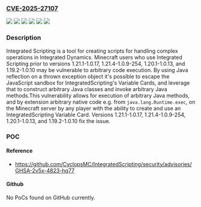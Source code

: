 ### [CVE-2025-27107](https://cve.mitre.org/cgi-bin/cvename.cgi?name=CVE-2025-27107)
![](https://img.shields.io/static/v1?label=Product&message=IntegratedScripting&color=blue)
![](https://img.shields.io/static/v1?label=Version&message=%3C%201.19.2-1.0.10%20&color=brightgreen)
![](https://img.shields.io/static/v1?label=Version&message=%3C%201.20.1-1.0.13%20&color=brightgreen)
![](https://img.shields.io/static/v1?label=Version&message=%3C%201.21.1-1.0.17%20&color=brightgreen)
![](https://img.shields.io/static/v1?label=Version&message=%3C%201.21.4-1.0.9-254%20&color=brightgreen)
![](https://img.shields.io/static/v1?label=Vulnerability&message=CWE-74%3A%20Improper%20Neutralization%20of%20Special%20Elements%20in%20Output%20Used%20by%20a%20Downstream%20Component%20('Injection')&color=brightgreen)

### Description

Integrated Scripting is a tool for creating scripts for handling complex operations in Integrated Dynamics. Minecraft users who use Integrated Scripting prior to versions 1.21.1-1.0.17, 1.21.4-1.0.9-254, 1.20.1-1.0.13, and 1.19.2-1.0.10 may be vulnerable to arbitrary code execution. By using Java reflection on a thrown exception object it's possible to escape the JavaScript sandbox for IntegratedScripting's Variable Cards, and leverage that to construct arbitrary Java classes and invoke arbitrary Java methods.This vulnerability allows for execution of arbitrary Java methods, and by extension arbitrary native code e.g. from `java.lang.Runtime.exec`, on the Minecraft server by any player with the ability to create and use an IntegratedScripting Variable Card. Versions 1.21.1-1.0.17, 1.21.4-1.0.9-254, 1.20.1-1.0.13, and 1.19.2-1.0.10 fix the issue.

### POC

#### Reference
- https://github.com/CyclopsMC/IntegratedScripting/security/advisories/GHSA-2v5x-4823-hq77

#### Github
No PoCs found on GitHub currently.

